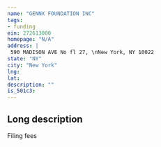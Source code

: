 ```yaml
---
name: "GENNX FOUNDATION INC"
tags:
- funding
ein: 272613000
homepage: "N/A"
address: |
 590 MADISON AVE No fl 27, \nNew York, NY 10022
state: "NY"
city: "New York"
lng: 
lat: 
description: ""
is_501c3: 
---
```


## Long description

Filing fees
